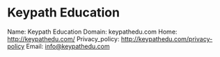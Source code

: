 
# Keypath Education

Name: Keypath Education
Domain: keypathedu.com
Home: http://keypathedu.com/
Privacy_policy: http://keypathedu.com/privacy-policy
Email: info@keypathedu.com
